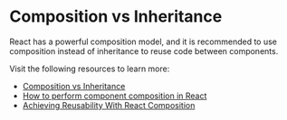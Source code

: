 # Composition vs Inheritance

React has a powerful composition model, and it is recommended to use composition instead of inheritance to reuse code between components.

Visit the following resources to learn more:

- [Composition vs Inheritance](https://reactjs.org/docs/composition-vs-inheritance.html)
- [How to perform component composition in React](https://www.robinwieruch.de/react-component-composition/)
- [Achieving Reusability With React Composition](https://formidable.com/blog/2021/react-composition/)

